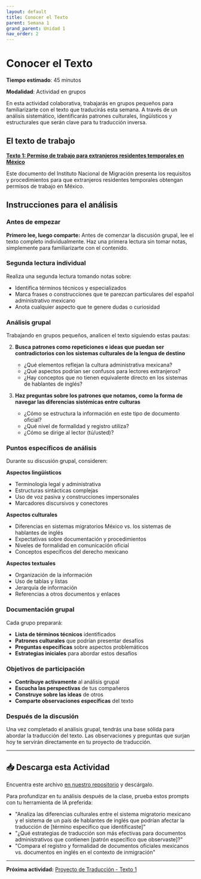 ```yaml
---
layout: default
title: Conocer el Texto
parent: Semana 1
grand_parent: Unidad 1
nav_order: 2
---
```


# Conocer el Texto

**Tiempo estimado**: 45 minutos

**Modalidad**: Actividad en grupos

En esta actividad colaborativa, trabajarás en grupos pequeños para familiarizarte con el texto que traducirás esta semana. A través de un análisis sistemático, identificarás patrones culturales, lingüísticos y estructurales que serán clave para tu traducción inversa.

## El texto de trabajo

**[Texto 1: Permiso de trabajo para extranjeros residentes temporales en México](./texto1-inmigracion.md)**

Este documento del Instituto Nacional de Migración presenta los requisitos y procedimientos para que extranjeros residentes temporales obtengan permisos de trabajo en México.

## Instrucciones para el análisis

### Antes de empezar

**Primero lee, luego comparte:** Antes de comenzar la discusión grupal, lee el texto completo individualmente. Haz una primera lectura sin tomar notas, simplemente para familiarizarte con el contenido.

### Segunda lectura individual
Realiza una segunda lectura tomando notas sobre:
- Identifica términos técnicos y especializados
- Marca frases o construcciones que te parezcan particulares del español administrativo mexicano
- Anota cualquier aspecto que te genere dudas o curiosidad

### Análisis grupal 

Trabajando en grupos pequeños, analicen el texto siguiendo estas pautas:

2. **Busca patrones como repeticiones e ideas que puedan ser contradictorios con los sistemas culturales de la lengua de destino**
   - ¿Qué elementos reflejan la cultura administrativa mexicana?
   - ¿Qué aspectos podrían ser confusos para lectores extranjeros?
   - ¿Hay conceptos que no tienen equivalente directo en los sistemas de hablantes de inglés?

3. **Haz preguntas sobre los patrones que notamos, como la forma de navegar las diferencias sistémicas entre culturas**
   - ¿Cómo se estructura la información en este tipo de documento oficial?
   - ¿Qué nivel de formalidad y registro utiliza?
   - ¿Cómo se dirige al lector (tú/usted)?

### Puntos específicos de análisis

Durante su discusión grupal, consideren:

**Aspectos lingüísticos**
- Terminología legal y administrativa
- Estructuras sintácticas complejas
- Uso de voz pasiva y construcciones impersonales
- Marcadores discursivos y conectores

**Aspectos culturales**
- Diferencias en sistemas migratorios México vs. los sistemas de hablantes de inglés
- Expectativas sobre documentación y procedimientos
- Niveles de formalidad en comunicación oficial
- Conceptos específicos del derecho mexicano

**Aspectos textuales**
- Organización de la información
- Uso de tablas y listas
- Jerarquía de información
- Referencias a otros documentos y enlaces

### Documentación grupal

Cada grupo preparará:
- **Lista de términos técnicos** identificados
- **Patrones culturales** que podrían presentar desafíos
- **Preguntas específicas** sobre aspectos problemáticos
- **Estrategias iniciales** para abordar estos desafíos

### Objetivos de participación

- **Contribuye activamente** al análisis grupal
- **Escucha las perspectivas** de tus compañeros
- **Construye sobre las ideas** de otros
- **Comparte observaciones específicas** del texto

### Después de la discusión

Una vez completado el análisis grupal, tendrás una base sólida para abordar la traducción del texto. Las observaciones y preguntas que surjan hoy te servirán directamente en tu proyecto de traducción.

---

## 📥 Descarga esta Actividad

Encuentra este archivo [en nuestro repositorio](https://github.com/tu-usuario/tr18-traduccion-inversa/blob/main/unidad1/semana1/conocer-el-texto.md) y descárgalo.

Para profundizar en tu análisis después de la clase, prueba estos prompts con tu herramienta de IA preferida:

- "Analiza las diferencias culturales entre el sistema migratorio mexicano y el sistema de un país de hablantes de inglés que podrían afectar la traducción de [término específico que identificaste]"
- "¿Qué estrategias de traducción son más efectivas para documentos administrativos que contienen [patrón específico que observaste]?"
- "Compara el registro y formalidad de documentos oficiales mexicanos vs. documentos en inglés en el contexto de inmigración"

---

**Próxima actividad:** [Proyecto de Traducción - Texto 1](./proyecto-texto1.md)
